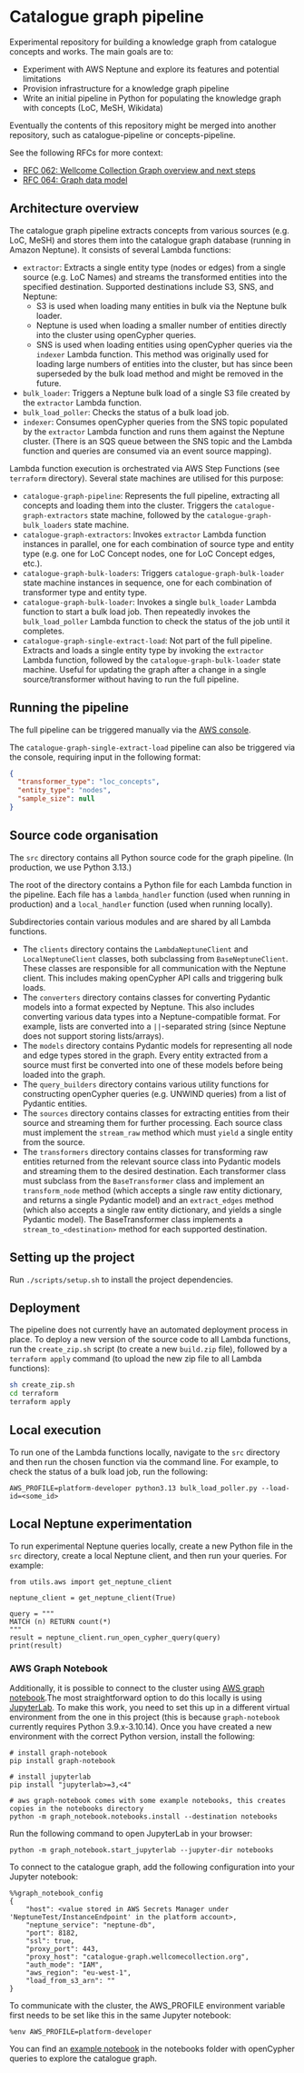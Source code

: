 # Catalogue graph pipeline

Experimental repository for building a knowledge graph from catalogue concepts and works. The main goals are to:
* Experiment with AWS Neptune and explore its features and potential limitations
* Provision infrastructure for a knowledge graph pipeline
* Write an initial pipeline in Python for populating the knowledge graph with concepts (LoC, MeSH, Wikidata)

Eventually the contents of this repository might be merged into another repository, such as catalogue-pipeline or concepts-pipeline.

See the following RFCs for more context:
* [RFC 062: Wellcome Collection Graph overview and next steps](https://github.com/wellcomecollection/docs/tree/main/rfcs/062-knowledge-graph)
* [RFC 064: Graph data model](https://github.com/wellcomecollection/docs/tree/main/rfcs/064-graph-data-model/README.md)

## Architecture overview

The catalogue graph pipeline extracts concepts from various sources (e.g. LoC, MeSH) and stores them into the catalogue
graph database (running in Amazon Neptune). It consists of several Lambda functions:

* `extractor`: Extracts a single entity type (nodes or edges) from a single source (e.g. LoC Names) and streams the
  transformed entities into the specified destination. Supported destinations include S3, SNS, and Neptune:
    * S3 is used when loading many entities in bulk via the Neptune bulk loader.
    * Neptune is used when loading a smaller number of entities directly into the cluster using openCypher queries.
    * SNS is used when loading entities using openCypher queries via the `indexer` Lambda function. This method was
      originally used for loading large numbers of entities into the cluster, but has since been superseded by the bulk
      load method and might be removed in the future.
* `bulk_loader`: Triggers a Neptune bulk load of a single S3 file created by the `extractor` Lambda function.
* `bulk_load_poller`: Checks the status of a bulk load job.
* `indexer`: Consumes openCypher queries from the SNS topic populated by the `extractor` Lambda function and runs them
  against the Neptune cluster. (There is an SQS queue between the SNS topic and the Lambda function and queries are
  consumed via an event source mapping).

Lambda function execution is orchestrated via AWS Step Functions (see `terraform` directory). Several state machines are
utilised for this purpose:

* `catalogue-graph-pipeline`: Represents the full pipeline, extracting all concepts and loading them into the cluster.
  Triggers the `catalogue-graph-extractors` state machine, followed by the `catalogue-graph-bulk_loaders` state machine.
* `catalogue-graph-extractors`: Invokes `extractor` Lambda function instances in parallel, one for each combination of
  source type and entity type (e.g. one for LoC Concept nodes, one for LoC Concept edges, etc.).
* `catalogue-graph-bulk-loaders`: Triggers `catalogue-graph-bulk-loader` state machine instances in sequence, one for
  each combination of transformer type and entity type.
* `catalogue-graph-bulk-loader`: Invokes a single `bulk_loader` Lambda function to start a bulk load job. Then
  repeatedly invokes the `bulk_load_poller` Lambda function to check the status of the job until it completes.
* `catalogue-graph-single-extract-load`: Not part of the full pipeline. Extracts and loads a single entity type by
  invoking the `extractor` Lambda function, followed by the `catalogue-graph-bulk-loader` state machine. Useful for
  updating the graph after a change in a single source/transformer without having to run the full pipeline.

## Running the pipeline

The full pipeline can be triggered manually via
the [AWS console](https://eu-west-1.console.aws.amazon.com/states/home?region=eu-west-1#/statemachines/view/arn%3Aaws%3Astates%3Aeu-west-1%3A760097843905%3AstateMachine%3Acatalogue-graph-pipeline).

The `catalogue-graph-single-extract-load` pipeline can also be triggered via the console, requiring input in the
following format:

```json
{
  "transformer_type": "loc_concepts",
  "entity_type": "nodes",
  "sample_size": null
}
```

## Source code organisation

The `src` directory contains all Python source code for the graph pipeline. (In production, we use Python 3.13.)

The root of the directory contains a Python file for each Lambda function in the pipeline. Each file has
a `lambda_handler` function (used when running in production) and a `local_handler` function (used when running
locally).

Subdirectories contain various modules and are shared by all Lambda functions.

* The `clients` directory contains the `LambdaNeptuneClient` and `LocalNeptuneClient` classes, both subclassing from
  `BaseNeptuneClient`. These classes are responsible for all communication with the Neptune client. This includes making
  openCypher API calls and triggering bulk loads.
* The `converters` directory contains classes for converting Pydantic models into a format expected by Neptune. This
  also includes converting various data types into a Neptune-compatible format. For example, lists are converted
  into a `||`-separated string (since Neptune does not support storing lists/arrays).
* The `models` directory contains Pydantic models for representing all node and edge types stored in the graph. Every
  entity extracted from a source must first be converted into one of these models before being loaded into the graph.
* The `query_builders` directory contains various utility functions for constructing openCypher queries (e.g. UNWIND
  queries) from a list of Pydantic entities.
* The `sources` directory contains classes for extracting entities from their source and streaming them for further
  processing. Each source class must implement the `stream_raw` method which must `yield` a single entity from the
  source.
* The `transformers` directory contains classes for transforming raw entities returned from the relevant source class
  into Pydantic models and streaming them to the desired destination. Each transformer class must subclass from the
  `BaseTransformer` class and implement an `transform_node` method (which accepts a single raw entity dictionary, and
  returns a single Pydantic model) and an `extract_edges` method (which also accepts a single raw entity dictionary, and
  yields a single Pydantic model). The BaseTransformer class implements a `stream_to_<destination>` method for each
  supported destination.

## Setting up the project

Run `./scripts/setup.sh` to install the project dependencies.

## Deployment

The pipeline does not currently have an automated deployment process in place. To deploy a new version of the source
code to all Lambda functions, run the `create_zip.sh` script (to create a new `build.zip` file), followed by
a `terraform apply` command (to upload the new zip file to all Lambda functions):

```sh
sh create_zip.sh
cd terraform
terraform apply
```

## Local execution

To run one of the Lambda functions locally, navigate to the `src` directory and then run the chosen function via the
command line. For example, to check the status of a bulk load job, run the following:

```shell
AWS_PROFILE=platform-developer python3.13 bulk_load_poller.py --load-id=<some_id>
```

## Local Neptune experimentation

To run experimental Neptune queries locally, create a new Python file in the `src` directory, create a local Neptune
client, and then run your queries. For example:

```python3
from utils.aws import get_neptune_client

neptune_client = get_neptune_client(True)

query = """
MATCH (n) RETURN count(*)
"""
result = neptune_client.run_open_cypher_query(query)
print(result)
```

### AWS Graph Notebook

Additionally, it is possible to connect to the cluster using [AWS graph notebook](https://github.com/aws/graph-notebook).The most straightforward option to do this locally is using [JupyterLab](https://jupyter.org/). To make this work, you need to set this up in a different virtual environment from the one in this project (this is because `graph-notebook` currently requires Python 3.9.x-3.10.14). Once you have created a new environment with the correct Python version, install the following:

```
# install graph-notebook
pip install graph-notebook

# install jupyterlab
pip install "jupyterlab>=3,<4"

# aws graph-notebook comes with some example notebooks, this creates copies in the notebooks directory
python -m graph_notebook.notebooks.install --destination notebooks
```

Run the following command to open JupyterLab in your browser:

`python -m graph_notebook.start_jupyterlab --jupyter-dir notebooks`


To connect to the catalogue graph, add the following configuration into your Jupyter notebook:
```
%%graph_notebook_config
{
    "host": <value stored in AWS Secrets Manager under 'NeptuneTest/InstanceEndpoint' in the platform account>,
    "neptune_service": "neptune-db",
    "port": 8182,
    "ssl": true,
    "proxy_port": 443,
    "proxy_host": "catalogue-graph.wellcomecollection.org",
    "auth_mode": "IAM",
    "aws_region": "eu-west-1",
    "load_from_s3_arn": ""
}  
```

To communicate with the cluster, the AWS_PROFILE environment variable first needs to be set like this in the same
Jupyter notebook:
```
%env AWS_PROFILE=platform-developer
```

You can find an [example notebook](notebooks/graph_exploration.ipynb) in the notebooks folder with openCypher queries to explore the catalogue graph.
